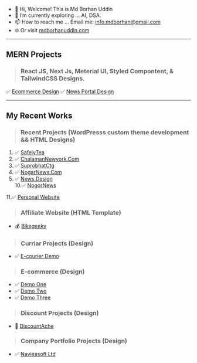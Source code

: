- 👋 Hi, Welcome! This is Md Borhan Uddin
- 🌱 I’m currently exploring ... AI, DSA.
- 📫 How to reach me ... Email me: info.mdborhan@gmail.com
- 🌐 Or visit [mdborhanuddin.com](https://mdborhanuddin.com/)

---
MERN Projects
---
> ### React JS, Next Js, Meterial UI, Styled Compontent, & TailwindCSS Designs.

✅ [Ecommerce Design](https://next-shop-mauve-gamma.vercel.app/)
✅ [News Portal Design](https://material-ui-newspaper.vercel.app/)

---
My Recent Works
---
> ### Recent Projects (WordPresss custom theme development && HTML Designs)

1. ✅ [SafelyTea](https://borhan365.github.io/safely-tea/)
2. ✅ [ChalamanNewyork.Com](https://www.chalamannewyork.com)
3. ✅ [SuprobhatCtg](https://suprobhatctg.com/)
6. ✅ [NogarNews.Com](https://nagornews.com/)
9. ✅ [News Design](https://borhan365.github.io/2021-newspaper-html/)  
10.✅ [NogorNews](https://nagornews.com/)

11.✅ [Personal Website](https://borhan365.github.io/monzurul-hoque/)


> ### Affiliate Website (HTML Template)
* 💰 [Bikegeeky](https://borhan365.github.io/bikegeeky/)

> ### Curriar Projects (Design)
* ✅ [E-courier Demo](http://dexpressbd.com/)

> ### E-commerce (Design)
* ✅ [Demo One](http://soboiache.com/)
* ✅ [Demo Two](http://kazicourier.com/)
* ✅ [Demo Three](http://www.kaziarman.com/)

> ### Discount Projects (Design)
* 🎁 [DiscountAche](https://discountache.com/)

> ### Company Portfolio Projects (Design)
* ✅ [Navieasoft Ltd](https://navieasoft.com/)

<!---
borhan365/borhan365 is a ✨ special ✨ repository because its `README.md` (this file) appears on your GitHub profile.
You can click the Preview link to take a look at your changes.
--->
